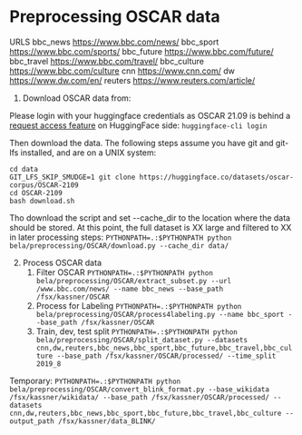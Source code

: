 # Preprocessing OSCAR data

URLS
bbc_news https://www.bbc.com/news/
bbc_sport https://www.bbc.com/sports/
bbc_future https://www.bbc.com/future/
bbc_travel https://www.bbc.com/travel/
bbc_culture https://www.bbc.com/culture
cnn https://www.cnn.com/
dw https://www.dw.com/en/
reuters https://www.reuters.com/article/

1. Download OSCAR data from:

Please login with your huggingface credentials as OSCAR 21.09 is behind a [request access feature](https://huggingface.co/docs/transformers/model_sharing#preparation) on HuggingFace side:
```huggingface-cli login```

Then download the data. The following steps assume you have git and git-lfs installed, and are on a UNIX system:
```
cd data
GIT_LFS_SKIP_SMUDGE=1 git clone https://huggingface.co/datasets/oscar-corpus/OSCAR-2109
cd OSCAR-2109
bash download.sh
```


Tho download the script and set --cache_dir to the location where the data should be stored. At this point, the full dataset is XX large and filtered to XX in later processing steps:
   ```PYTHONPATH=.:$PYTHONPATH python bela/preprocessing/OSCAR/download.py --cache_dir data/```

2. Process OSCAR data
   1. Filter OSCAR
   ```PYTHONPATH=.:$PYTHONPATH python bela/preprocessing/OSCAR/extract_subset.py --url /www.bbc.com/news/ --name bbc_news --base_path /fsx/kassner/OSCAR```
   2. Process for Labeling
   ```PYTHONPATH=.:$PYTHONPATH python bela/preprocessing/OSCAR/process4labeling.py --name bbc_sport --base_path /fsx/kassner/OSCAR```
   3. Train, dev, test split
   ```PYTHONPATH=.:$PYTHONPATH python bela/preprocessing/OSCAR/split_dataset.py --datasets cnn,dw,reuters,bbc_news,bbc_sport,bbc_future,bbc_travel,bbc_culture --base_path /fsx/kassner/OSCAR/processed/ --time_split 2019_8```

Temporary:
```PYTHONPATH=.:$PYTHONPATH python bela/preprocessing/OSCAR/convert_blink_format.py --base_wikidata /fsx/kassner/wikidata/ --base_path /fsx/kassner/OSCAR/processed/ --datasets cnn,dw,reuters,bbc_news,bbc_sport,bbc_future,bbc_travel,bbc_culture --output_path /fsx/kassner/data_BLINK/```
